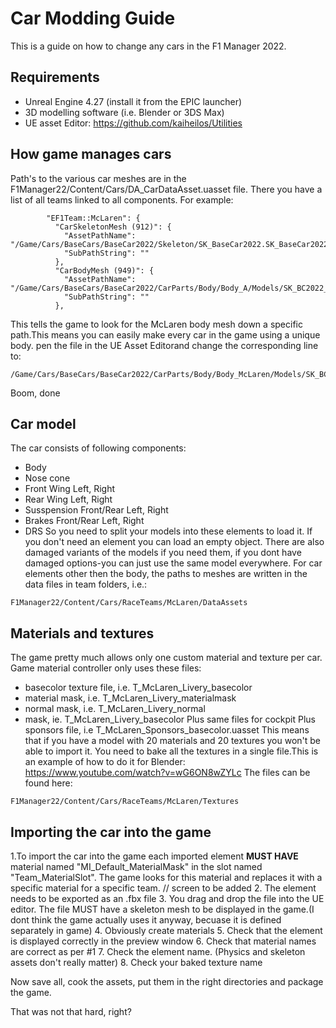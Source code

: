 # Car Modding Guide
This is a guide on how to change any cars in the F1 Manager 2022.

## Requirements
- Unreal Engine 4.27 (install it from the EPIC launcher)
- 3D modelling software (i.e. Blender or 3DS Max)
- UE asset Editor: https://github.com/kaiheilos/Utilities

## How game manages cars
Path's to the various car meshes are in the F1Manager22/Content/Cars/DA_CarDataAsset.uasset file.
There you have a list of all teams linked to all components. For example:
```
        "EF1Team::McLaren": {
          "CarSkeletonMesh (912)": {
            "AssetPathName": "/Game/Cars/BaseCars/BaseCar2022/Skeleton/SK_BaseCar2022.SK_BaseCar2022",
            "SubPathString": ""
          },
          "CarBodyMesh (949)": {
            "AssetPathName": "/Game/Cars/BaseCars/BaseCar2022/CarParts/Body/Body_A/Models/SK_BC2022_c_Body_A.SK_BC2022_c_Body_A",
            "SubPathString": ""
          },
```
This tells the game to look for the McLaren body mesh down a specific path.This means you can easily make every car in the game using a unique body.
pen the file in the UE Asset Editorand change the corresponding line to:
```
/Game/Cars/BaseCars/BaseCar2022/CarParts/Body/Body_McLaren/Models/SK_BC2022_c_Body_McLaren.SK_BC2022_c_Body_McLaren
```

Boom, done

## Car model
The car consists of following components:
- Body
- Nose cone
- Front Wing Left, Right
- Rear Wing Left, Right
- Susspension Front/Rear Left, Right
- Brakes Front/Rear Left, Right
- DRS
So you need to split your models into these elements to load it. If you don't need an element you can load an empty object. There are also damaged variants of the models if you need them, if you dont have damaged options-you can just use the same model everywhere.
For car elements other then the body, the paths to meshes are written in the data files in team folders, i.e.:
```
F1Manager22/Content/Cars/RaceTeams/McLaren/DataAssets
```

## Materials and textures
The game pretty much allows only one custom material and texture per car. Game material controller only uses these files:
- basecolor texture file, i.e. T_McLaren_Livery_basecolor
- material mask, i.e. T_McLaren_Livery_materialmask
- normal mask, i.e. T_McLaren_Livery_normal
- mask, ie. T_McLaren_Livery_basecolor
Plus same files for cockpit
Plus sponsors file, i.e T_McLaren_Sponsors_basecolor.uasset
This means that if you have a model with 20 materials and 20 textures you won't be able to import it. You need to bake all the textures in a single file.This is an example of how to do it for Blender:
https://www.youtube.com/watch?v=wG6ON8wZYLc
The files can be found here: 
```
F1Manager22/Content/Cars/RaceTeams/McLaren/Textures
```

## Importing the car into the game
1.To import the car into the game each imported element **MUST HAVE** material named "MI_Default_MaterialMask" in the slot named "Team_MaterialSlot".
The game looks for this material and replaces it with a specific material for a specific team.
// screen to be added
2. The element needs to be exported as an .fbx file
3. You drag and drop the file into the UE editor. The file MUST have a skeleton mesh to be displayed in the game.(I dont think the game actually uses it anyway, becuase it is defined separately in game)
4. Obviously create materials
5. Check that the element is displayed correctly in the preview window
6. Check that material names are correct as per #1
7. Check the element name. (Physics and skeleton assets don't really matter)
8. Check your baked texture name 

Now save all, cook the assets, put them in the right directories and package the game.

That was not that hard, right?


